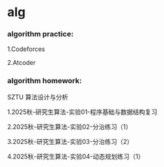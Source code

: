 # alg

### algorithm practice: 

1.Codeforces

2.Atcoder

### algorithm homework:

SZTU 算法设计与分析

1.2025秋-研究生算法-实验01-程序基础与数据结构复习

2.2025秋-研究生算法-实验02-分治练习（1）

3.2025秋-研究生算法-实验03-分治练习（2）

4.2025秋-研究生算法-实验04-动态规划练习（1）
